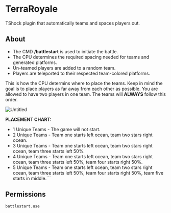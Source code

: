 # TerraRoyale
TShock plugin that automatically teams and spaces players out.

## About
- The CMD **/battlestart** is used to initiate the battle.
- The CPU determines the required spacing needed for teams and generated platforms.
- Un-teamed players are added to a random team.
- Players are teleported to their respected team-colored platforms.

This is how the CPU determins where to place the teams. Keep in mind the goal is to place players as far away from each other as possible. You are allowed to have two players in one team. The teams will **ALWAYS** follow this order.

![Untitled](https://user-images.githubusercontent.com/33048298/146626369-3d07c1aa-fb27-4105-a0e8-dd550d5c1a3e.png)

**PLACEMENT CHART:**
- 1 Unique Teams - The game will not start.
- 2 Unique Teams - Team one starts left ocean, team two stars right ocean.
- 3 Unique Teams - Team one starts left ocean, team two stars right ocean, team three starts left 50%.
- 4 Unique Teams - Team one starts left ocean, team two stars right ocean, team three starts left 50%, team four starts right 50%.
- 5 Unique Teams - Team one starts left ocean, team two stars right ocean, team three starts left 50%, team four starts right 50%, team five starts in middle.```

## Permissions
``battlestart.use``
